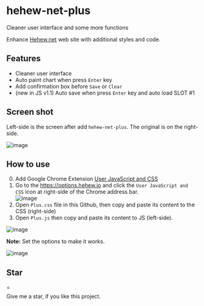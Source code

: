# hehew-net-plus
Cleaner user interface and some more functions

Enhance [Hehew.net](https://options.hehew.io) web site with additional styles and code.

## Features
* Cleaner user interface
* Auto paint chart when press `Enter` key
* Add confirmation box before `Save` or `Clear`
* (new in JS v1.1) Auto save when press `Enter` key and auto load SLOT #1

## Screen shot
Left-side is the screen after add `hehew-net-plus`. The original is on the right-side.  

![image](https://user-images.githubusercontent.com/344784/49922812-5f51e000-fee4-11e8-96e8-fca702177c80.png)

## How to use
0. Add Google Chrome Extension [User JavaScript and CSS](https://chrome.google.com/webstore/detail/user-javascript-and-css/nbhcbdghjpllgmfilhnhkllmkecfmpld)
1. Go to the https://options.hehew.io and click the `User JavaScript and CSS` icon at right-side of the Chrome address bar.  
![image](https://user-images.githubusercontent.com/344784/49923113-151d2e80-fee5-11e8-9317-b1bdb3b9906c.png)
2. Open `Plus.css` file in this Github, then copy and paste its content to the CSS (right-side)
3. Open `Plus.js` then copy and paste its content to JS (left-side).

![image](https://user-images.githubusercontent.com/344784/49925532-d8086a80-feeb-11e8-8f48-323cee658254.png)

**Note:** Set the options to make it works.  

![image](https://user-images.githubusercontent.com/344784/50050304-84836000-0129-11e9-8c87-bcfc004a5790.png)

## Star 
:star:  
Give me a star, if you like this project.

